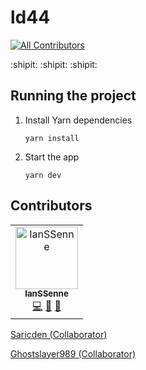 # ld44
[![All Contributors](https://img.shields.io/badge/all_contributors-1-orange.svg?style=flat-square)](#contributors)

:shipit: :shipit: :shipit:

## Running the project

1. Install Yarn dependencies

    ```
    yarn install
    ```

1. Start the app

    ```
    yarn dev
    ```

## Contributors

<!-- ALL-CONTRIBUTORS-LIST:START - Do not remove or modify this section -->
<!-- prettier-ignore -->
<table><tr><td align="center"><a href="https://github.com/IanSSenne"><img src="https://avatars2.githubusercontent.com/u/48780301?v=4" width="100px;" alt="IanSSenne"/><br /><sub><b>IanSSenne</b></sub></a><br /><a href="https://github.com/trezy-studios/ld44/commits?author=IanSSenne" title="Code">💻</a> <a href="#ideas-IanSSenne" title="Ideas, Planning, & Feedback">🤔</a> <a href="#review-IanSSenne" title="Reviewed Pull Requests">👀</a></td></tr></table>

<!-- ALL-CONTRIBUTORS-LIST:END -->
[Saricden (Collaborator)](https://github.com/saricden)

[Ghostslayer989 (Collaborator)](https://github.com/ghostslayer989)
